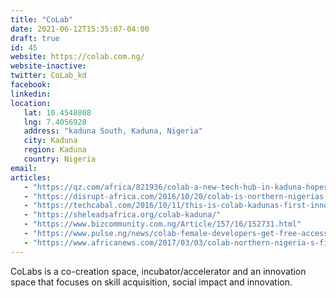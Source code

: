 ```yaml
---
title: "CoLab"
date: 2021-06-12T15:35:07-04:00
draft: true
id: 45
website: https://colab.com.ng/
website-inactive: 
twitter: CoLab_kd
facebook: 
linkedin: 
location: 
   lat: 10.4548808
   lng: 7.4056928
   address: "kaduna South, Kaduna, Nigeria"
   city: Kaduna
   region: Kaduna
   country: Nigeria
email: 
articles:
   - "https://qz.com/africa/821936/colab-a-new-tech-hub-in-kaduna-hopes-to-inspire-an-ecosystem-in-northern-nigeria/"
   - "https://disrupt-africa.com/2016/10/20/colab-is-northern-nigerias-first-tech-hub/"
   - "https://techcabal.com/2016/10/11/this-is-colab-kadunas-first-innovation-hub/"
   - "https://sheleadsafrica.org/colab-kaduna/"
   - "https://www.bizcommunity.com.ng/Article/157/16/152731.html"
   - "https://www.pulse.ng/news/colab-female-developers-get-free-access-to-tech-innovation-hub/8sqyll2"
   - "https://www.africanews.com/2017/03/03/colab-northern-nigeria-s-first-tech-hub/"
---
```

CoLabs is a co-creation space, incubator/accelerator and an innovation space that focuses on skill acquisition, social impact and innovation. 
